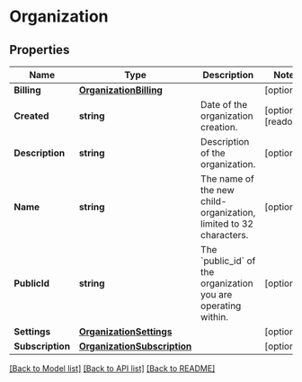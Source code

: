 # Organization

## Properties

Name | Type | Description | Notes
------------ | ------------- | ------------- | -------------
**Billing** | [**OrganizationBilling**](OrganizationBilling.md) |  | [optional] 
**Created** | **string** | Date of the organization creation. | [optional] [readonly] 
**Description** | **string** | Description of the organization. | [optional] 
**Name** | **string** | The name of the new child-organization, limited to 32 characters. | [optional] 
**PublicId** | **string** | The &#x60;public_id&#x60; of the organization you are operating within. | [optional] 
**Settings** | [**OrganizationSettings**](Organization_settings.md) |  | [optional] 
**Subscription** | [**OrganizationSubscription**](OrganizationSubscription.md) |  | [optional] 

[[Back to Model list]](../README.md#documentation-for-models) [[Back to API list]](../README.md#documentation-for-api-endpoints) [[Back to README]](../README.md)


